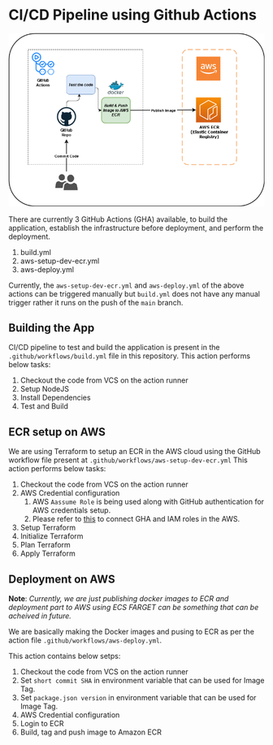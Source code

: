 # CI/CD Pipeline using Github Actions

![gh-docker-ecr](./assets/gha-docker-ecr.png)

There are currently 3 GitHub Actions (GHA) available, to build the application, establish the infrastructure before deployment, and perform the deployment.

1. build.yml
2. aws-setup-dev-ecr.yml
3. aws-deploy.yml

Currently, the `aws-setup-dev-ecr.yml` and `aws-deploy.yml` of the above actions can be triggered manually but `build.yml` does not have any manual trigger rather it runs on the push of the `main` branch.

## Building the App

CI/CD pipeline to test and build the application is present in the `.github/workflows/build.yml` file in this repository.
This action performs below tasks:

1. Checkout the code from VCS on the action runner
2. Setup NodeJS
3. Install Dependencies
4. Test and Build


## ECR setup on AWS

We are using Terraform to setup an ECR in the AWS cloud using the GitHub workflow file present at `.github/workflows/aws-setup-dev-ecr.yml`
This action performs below tasks:

1. Checkout the code from VCS on the action runner
2. AWS Credential configuration
   1. AWS `Aassume Role` is being used along with GitHub authentication for AWS credentials setup.
   2. Please refer to [this](https://aws.amazon.com/blogs/security/use-iam-roles-to-connect-github-actions-to-actions-in-aws/) to connect GHA and IAM roles in the AWS.
3. Setup Terraform
4. Initialize Terraform
5. Plan Terraform
6. Apply Terraform


## Deployment on AWS

**Note**: *Currently, we are just publishing docker images to ECR and deployment part to AWS using ECS FARGET can be something that can be acheived in future.*

We are basically making the Docker images and pusing to ECR as per the action file `.github/workflows/aws-deploy.yml`.

This action contains below setps:

1. Checkout the code from VCS on the action runner
2. Set `short commit SHA` in environment variable that can be used for Image Tag.
3. Set `package.json version` in environment variable that can be used for Image Tag.
4. AWS Credential configuration
5. Login to ECR
6. Build, tag and push image to Amazon ECR


